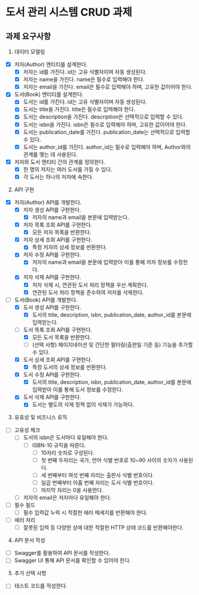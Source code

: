 # 도서 관리 시스템 CRUD 과제

## 과제 요구사항

1. 데이터 모델링

- [x] 저자(Author) 엔티티를 설계한다.
    - [x] 저자는 id를 가진다. id는 고유 식별자이며 자동 생성된다.
    - [x] 저자는 name을 가진다. name은 필수로 입력해야 한다.
    - [x] 저자는 email을 가진다. email은 필수로 입력해야 하며, 고유한 값이어야 한다.

- [x] 도서(Book) 엔티티를 설계한다.
    - [x] 도서는 id를 가진다. id는 고유 식별자이며 자동 생성된다.
    - [x] 도서는 title을 가진다. title은 필수로 입력해야 한다.
    - [x] 도서는 description을 가진다. description은 선택적으로 입력할 수 있다.
    - [x] 도서는 isbn을 가진다. isbn은 필수로 입력해야 하며, 고유한 값이어야 한다.
    - [x] 도서는 publication_date를 가진다. publication_date는 선택적으로 입력할 수 있다.
    - [x] 도서는 author_id를 가진다. author_id는 필수로 입력해야 하며, Author와의 관계를 맺는 데 사용된다.

- [x] 저자와 도서 엔티티 간의 관계를 정의한다.
    - [x] 한 명의 저자는 여러 도서를 가질 수 있다.
    - [x] 각 도서는 하나의 저자에 속한다.

2. API 구현

- [x] 저자(Author) API를 개발한다.
    - [x] 저자 생성 API를 구현한다.
        - [x] 저자의 name과 email을 본문에 입력받는다.
    - [x] 저자 목록 조회 API를 구현한다.
        - [x] 모든 저자 목록을 반환한다.
    - [x] 저자 상세 조회 API를 구현한다.
        - [x] 특정 저자의 상세 정보를 반환한다.
    - [x] 저자 수정 API를 구현한다.
        - [x] 저자의 name과 email을 본문에 입력받아 이를 통해 저자 정보를 수정한다.
    - [x] 저자 삭제 API를 구현한다.
        - [x] 저자 삭제 시, 연관된 도서 처리 정책을 우선 계획한다.
        - [x] 연관된 도서 처리 정책을 준수하여 저자를 삭제한다.

- [ ] 도서(Book) API를 개발한다.
    - [x] 도서 생성 API를 구현한다.
        - [x] 도서의 title, description, isbn, publication_date, author_id를 본문에 입력받는다.
    - [ ] 도서 목록 조회 API를 구현한다.
        - [x] 모든 도서 목록을 반환한다.
        - [ ] (선택 사항) 페이지네이션 및 간단한 필터링(출판일 기준 등) 기능을 추가할 수 있다.
    - [x] 도서 상세 조회 API를 구현한다.
        - [x] 특정 도서의 상세 정보를 반환한다.
    - [x] 도서 수정 API를 구현한다.
        - [x] 도서의 title, description, isbn, publication_date, author_id를 본문에 입력받아 이를 통해 도서 정보를 수정한다.
    - [x] 도서 삭제 API를 구현한다.
        - [x] 도서는 별도의 삭제 정책 없이 삭제가 가능하다.

3. 유효성 및 비즈니스 로직

- [ ] 고유성 체크
    - [ ] 도서의 isbn은 도서마다 유일해야 한다.
        - [ ] ISBN-10 규칙을 따른다.
            - [ ] 10자리 숫자로 구성된다.
            - [ ] 첫 번째 두자리는 국가, 언어 식별 번호로 10~90 사이의 숫자가 사용된다.
            - [ ] 세 번째부터 여섯 번째 자리는 출판사 식별 번호이다.
            - [ ] 일곱 번째부터 아홉 번째 자리는 도서 식별 번호이다.
            - [ ] 마지막 자리는 0을 사용한다.
    - [ ] 저자의 email은 저자마다 유일해야 한다.

- [ ] 필수 필드
    - [ ] 필수 입력값 누락 시 적절한 에러 메세지를 반환해야 한다.

- [ ] 에러 처리
    - [ ] 잘못된 입력 등 다양한 상에 대한 적절한 HTTP 상태 코드를 반환해야한다.

4. API 문서 작성

- [ ] Swagger를 활용하여 API 문서를 작성한다.
- [ ] Swagger UI 통해 API 문서를 확인할 수 있어야 한다.

5. 추가 선택 사항

- [ ] 테스트 코드를 작성한다.